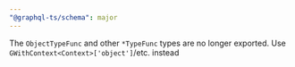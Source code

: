 ```yaml
---
"@graphql-ts/schema": major
---
```


The `ObjectTypeFunc` and other `*TypeFunc` types are no longer exported. Use `GWithContext<Context>['object']`/etc. instead
